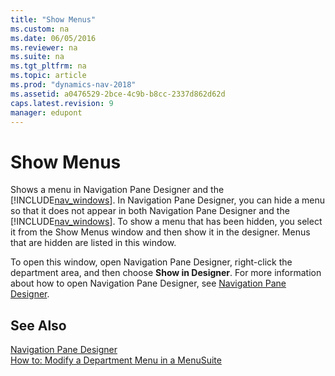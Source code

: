 ```yaml
---
title: "Show Menus"
ms.custom: na
ms.date: 06/05/2016
ms.reviewer: na
ms.suite: na
ms.tgt_pltfrm: na
ms.topic: article
ms.prod: "dynamics-nav-2018"
ms.assetid: a0476529-2bce-4c9b-b8cc-2337d862d62d
caps.latest.revision: 9
manager: edupont
---
```

# Show Menus
Shows a menu in Navigation Pane Designer and the [!INCLUDE[nav_windows](../includes/nav_windows_md.md)]. In Navigation Pane Designer, you can hide a menu so that it does not appear in both Navigation Pane Designer and the [!INCLUDE[nav_windows](../includes/nav_windows_md.md)]. To show a menu that has been hidden, you select it from the Show Menus window and then show it in the designer. Menus that are hidden are listed in this window.  

 To open this window, open Navigation Pane Designer, right-click the department area, and then choose **Show in Designer**. For more information about how to open Navigation Pane Designer, see [Navigation Pane Designer](-$-S_2401-Navigation-Pane-Designer-$-.md).  

## See Also  
 [Navigation Pane Designer](-$-S_2401-Navigation-Pane-Designer-$-.md)   
 [How to: Modify a Department Menu in a MenuSuite](../How-to--Modify-a-Department-Menu-in-a-MenuSuite.md)
